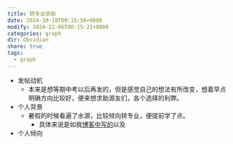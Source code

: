 ```yaml
---
title: 转专业求助
date: 2024-10-18T00:15:58+0800
modify: 2024-12-06T00:15:21+0800
categories: graph
dir: Obsidian
share: true
tags:
  - graph
---
```


- 发帖动机
	- 本来是想等期中考以后再发的，但是感觉自己的想法有所改变，想着早点明确方向比较好，便来想求助源友们，各个选择的利弊。
- 个人背景
	- 暑假的时候看遍了水源，比较倾向转专业，便提前学了点。
		- 具体来说是如我[博客中写的](https://wncfht.github.io/summary/2024summer_vacation/)以及
- 个人倾向